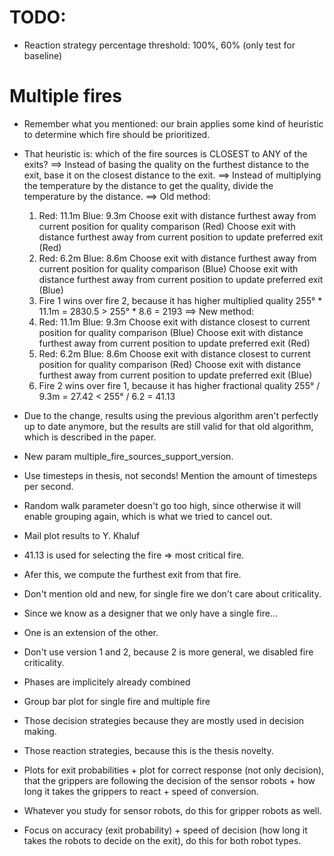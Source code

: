 # TODO:
- Reaction strategy percentage threshold: 100%, 60% (only test for baseline)

# Multiple fires
- Remember what you mentioned: our brain applies some kind of heuristic to determine which fire should be prioritized.
- That heuristic is: which of the fire sources is CLOSEST to ANY of the exits?
==> Instead of basing the quality on the furthest distance to the exit, base it on the closest distance to the exit.
==> Instead of multiplying the temperature by the distance to get the quality, divide the temperature by the distance.
==> Old method:
	1) Red: 11.1m
	   Blue: 9.3m
	   Choose exit with distance furthest away from current position for quality comparison (Red)
	   Choose exit with distance furthest away from current position to update preferred exit (Red)
	2) Red: 6.2m
	   Blue: 8.6m
	   Choose exit with distance furthest away from current position for quality comparison (Blue)
	   Choose exit with distance furthest away from current position to update preferred exit (Blue)
	3) Fire 1 wins over fire 2, because it has higher multiplied quality
	   255° * 11.1m = 2830.5 > 255° * 8.6 = 2193
==> New method:
	1) Red: 11.1m
	   Blue: 9.3m
	   Choose exit with distance closest to current position for quality comparison (Blue)
	   Choose exit with distance furthest away from current position to update preferred exit (Red)
	2) Red: 6.2m
	   Blue: 8.6m
	   Choose exit with distance closest to current position for quality comparison (Red)
	   Choose exit with distance furthest away from current position to update preferred exit (Blue)
	3) Fire 2 wins over fire 1, because it has higher fractional quality
	   255° / 9.3m = 27.42 < 255° / 6.2 = 41.13
- Due to the change, results using the previous algorithm aren't perfectly up to date anymore, but the results are still valid for that old algorithm, which is described in the paper.
- New param multiple_fire_sources_support_version.

- Use timesteps in thesis, not seconds! Mention the amount of timesteps per second.
- Random walk parameter doesn't go too high, since otherwise it will enable grouping again, which is what we tried to cancel out.
- Mail plot results to Y. Khaluf
- 41.13 is used for selecting the fire => most critical fire.
- Afer this, we compute the furthest exit from that fire.
- Don't mention old and new, for single fire we don't care about criticality.
- Since we know as a designer that we only have a single fire...
- One is an extension of the other.
- Don't use version 1 and 2, because 2 is more general, we disabled fire criticality.
- Phases are implicitely already combined
- Group bar plot for single fire and multiple fire
- Those decision strategies because they are mostly used in decision making.
- Those reaction strategies, because this is the thesis novelty.
- Plots for exit probabilities + plot for correct response (not only decision), that the grippers are following the decision of the sensor robots + how long it takes the grippers to react + speed of conversion.
- Whatever you study for sensor robots, do this for gripper robots as well.
- Focus on accuracy (exit probability) + speed of decision (how long it takes the robots to decide on the exit), do this for both robot types.